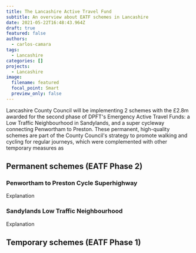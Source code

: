 ```yaml
---
title: The Lancashire Active Travel Fund
subtitle: An overview about EATF schemes in Lancashire
date: 2021-05-22T16:48:43.964Z
draft: true
featured: false
authors:
  - carlos-camara
tags:
  - Lancashire
categories: []
projects:
  - Lancashire
image:
  filename: featured
  focal_point: Smart
  preview_only: false
---
```

Lancashire County Council will be implementing 2 schemes with the £2.8m awarded for the second phase of DPFT's Emergency Active Travel Funds: a Low Traffic Neighbourhood in Sandylands, and a super cycleway connecting Penwortham to Preston. These permanent, high-quality schemes are part of the County Council's strategy to promote walking and cycling for regular journeys, which were complemented with other temporary measures as

## Permanent schemes (EATF Phase 2)

### Penwortham to Preston Cycle Superhighway

Explanation

### Sandylands Low Traffic Neighbourhood

Explanation

## Temporary schemes (EATF Phase 1)